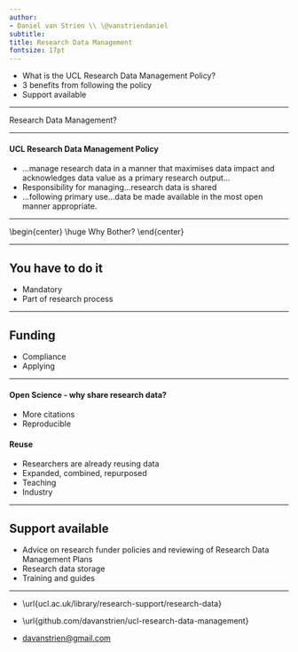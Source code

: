 ```yaml
---
author:
- Daniel van Strien \\ \@vanstriendaniel 
subtitle: 
title: Research Data Management 
fontsize: 17pt
---
```




* What is the UCL Research Data Management Policy?
* 3 benefits from following the policy
* Support available 

---

Research Data Management?

---

#### UCL Research Data Management Policy 


* ...manage research data in a manner that maximises data impact and acknowledges data value as a primary research output... 
* Responsibility for managing...research data is shared  
* ...following primary use...data be made available in the most open manner appropriate. 


---

\begin{center}
\huge Why Bother?
\end{center}

---

## You have to do it

* Mandatory
* Part of research process 

---

## Funding

* Compliance
* Applying

---

#### Open Science - why share research data?

* More citations
* Reproducible 

#### Reuse 
* Researchers are already reusing data
* Expanded, combined, repurposed 
* Teaching
* Industry

---

## Support available

* Advice on research funder policies and reviewing of Research Data Management Plans
* Research data storage
* Training and guides 

---

* \url{ucl.ac.uk/library/research-support/research-data}

* \url{github.com/davanstrien/ucl-research-data-management}

* davanstrien@gmail.com
